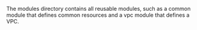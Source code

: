 The modules directory contains all reusable modules, such as a common module that defines common resources and a vpc module that defines a VPC. 
